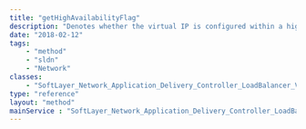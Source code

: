 ```yaml
---
title: "getHighAvailabilityFlag"
description: "Denotes whether the virtual IP is configured within a high availability cluster."
date: "2018-02-12"
tags:
    - "method"
    - "sldn"
    - "Network"
classes:
    - "SoftLayer_Network_Application_Delivery_Controller_LoadBalancer_VirtualIpAddress"
type: "reference"
layout: "method"
mainService : "SoftLayer_Network_Application_Delivery_Controller_LoadBalancer_VirtualIpAddress"
---
```

